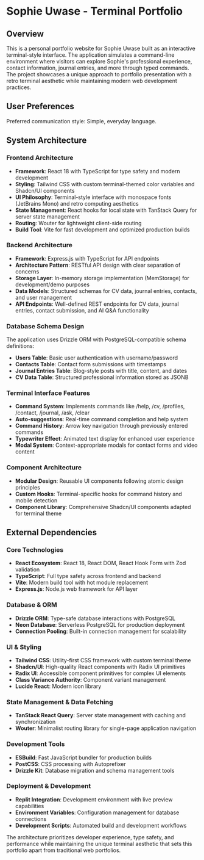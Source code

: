 # Sophie Uwase - Terminal Portfolio

## Overview

This is a personal portfolio website for Sophie Uwase built as an interactive terminal-style interface. The application simulates a command-line environment where visitors can explore Sophie's professional experience, contact information, journal entries, and more through typed commands. The project showcases a unique approach to portfolio presentation with a retro terminal aesthetic while maintaining modern web development practices.

## User Preferences

Preferred communication style: Simple, everyday language.

## System Architecture

### Frontend Architecture
- **Framework**: React 18 with TypeScript for type safety and modern development
- **Styling**: Tailwind CSS with custom terminal-themed color variables and Shadcn/UI components
- **UI Philosophy**: Terminal-style interface with monospace fonts (JetBrains Mono) and retro computing aesthetics
- **State Management**: React hooks for local state with TanStack Query for server state management
- **Routing**: Wouter for lightweight client-side routing
- **Build Tool**: Vite for fast development and optimized production builds

### Backend Architecture
- **Framework**: Express.js with TypeScript for API endpoints
- **Architecture Pattern**: RESTful API design with clear separation of concerns
- **Storage Layer**: In-memory storage implementation (MemStorage) for development/demo purposes
- **Data Models**: Structured schemas for CV data, journal entries, contacts, and user management
- **API Endpoints**: Well-defined REST endpoints for CV data, journal entries, contact submission, and AI Q&A functionality

### Database Schema Design
The application uses Drizzle ORM with PostgreSQL-compatible schema definitions:
- **Users Table**: Basic user authentication with username/password
- **Contacts Table**: Contact form submissions with timestamps
- **Journal Entries Table**: Blog-style posts with title, content, and dates
- **CV Data Table**: Structured professional information stored as JSONB

### Terminal Interface Features
- **Command System**: Implements commands like /help, /cv, /profiles, /contact, /journal, /ask, /clear
- **Auto-suggestions**: Real-time command completion and help system
- **Command History**: Arrow key navigation through previously entered commands
- **Typewriter Effect**: Animated text display for enhanced user experience
- **Modal System**: Context-appropriate modals for contact forms and video content

### Component Architecture
- **Modular Design**: Reusable UI components following atomic design principles
- **Custom Hooks**: Terminal-specific hooks for command history and mobile detection
- **Component Library**: Comprehensive Shadcn/UI components adapted for terminal theme

## External Dependencies

### Core Technologies
- **React Ecosystem**: React 18, React DOM, React Hook Form with Zod validation
- **TypeScript**: Full type safety across frontend and backend
- **Vite**: Modern build tool with hot module replacement
- **Express.js**: Node.js web framework for API layer

### Database & ORM
- **Drizzle ORM**: Type-safe database interactions with PostgreSQL
- **Neon Database**: Serverless PostgreSQL for production deployment
- **Connection Pooling**: Built-in connection management for scalability

### UI & Styling
- **Tailwind CSS**: Utility-first CSS framework with custom terminal theme
- **Shadcn/UI**: High-quality React components with Radix UI primitives
- **Radix UI**: Accessible component primitives for complex UI elements
- **Class Variance Authority**: Component variant management
- **Lucide React**: Modern icon library

### State Management & Data Fetching
- **TanStack React Query**: Server state management with caching and synchronization
- **Wouter**: Minimalist routing library for single-page application navigation

### Development Tools
- **ESBuild**: Fast JavaScript bundler for production builds
- **PostCSS**: CSS processing with Autoprefixer
- **Drizzle Kit**: Database migration and schema management tools

### Deployment & Development
- **Replit Integration**: Development environment with live preview capabilities
- **Environment Variables**: Configuration management for database connections
- **Development Scripts**: Automated build and development workflows

The architecture prioritizes developer experience, type safety, and performance while maintaining the unique terminal aesthetic that sets this portfolio apart from traditional web portfolios.
